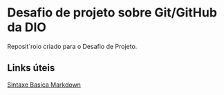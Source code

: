 # Desafio de projeto sobre Git/GitHub da DIO
Reposit´roio criado para o Desafio de Projeto.

## Links úteis
[Sintaxe Basica Markdown](https://www.markdownguide.org/basic-syntax/)
